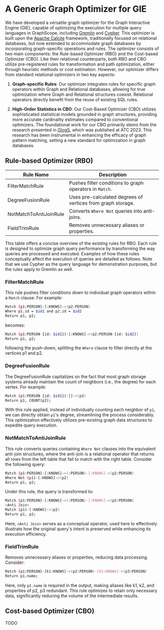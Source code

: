 # A Generic Graph Optimizer for GIE

We have developed a versatile graph optimizer for the Graph Interactive Engine (GIE), capable of optimizing the execution for multiple query languages in GraphScope, including [Gremlin](./tinkerpop_eco) and [Cypher](./neo4j_eco). This optimizer is built upon the [Apache Calcite](https://calcite.apache.org/) framework, traditionally focused on relational databases, but now extended to accommodate graph databases by incorporating graph-specific operations and rules. The optimizer consists of two main components: the Rule-based Optimizer (RBO) and the Cost-based Optimizer (CBO). Like their relational counterparts, both RBO and CBO utilize pre-registered rules for transformation and path optimization, either through heuristic methods or cost estimation. However, our optimizer differs from standard relational optimizers in two key aspects:

1. **Graph-specific Rules**: Our optimizer integrates rules for specific graph operators within Graph and Relational databases, allowing for true optimization where Graph and Relational structures coexist. Relational operators directly benefit from the reuse of existing SQL rules.

2. **High-Order Statistics in CBO**: Our Cost-Based Optimizer (CBO) utilizes sophisticated statistical models grounded in graph structures, providing more accurate cardinality estimates compared to conventional optimizers. The foundational work for our CBO primarily stems from the research presented in [GlogS](https://www.usenix.org/conference/atc23/presentation/lai), which was published at ATC 2023. This research has been instrumental in enhancing the efficacy of graph pattern matching, setting a new standard for optimization in graph databases.

## Rule-based Optimizer (RBO)

| Rule Name              | Description                                                  |
|------------------------|--------------------------------------------------------------|
| FilterMatchRule        | Pushes filter conditions to graph operators in `Match`.      |
| DegreeFusionRule       | Uses pre-calculated degrees of vertices from graph storage.  |
| NotMatchToAntiJoinRule | Converts `Where Not` queries into anti-joins.                |
| FieldTrimRule          | Removes unnecessary aliases or properties.                   |

This table offers a concise overview of the existing rules for RBO. Each rule is designed to optimize graph query performance by transforming the way queries are processed and executed. Examples of how these rules conceptually affect the execution of queries are detailed as follows. Note that we use Cypher as the query language for demonstration purposes, but the rules apply to Gremlin as well.

### FilterMatchRule
This rule pushes filter conditions down to individual graph operators within a `Match` clause. For example:
```bash
Match (p1:PERSON)-[:KNOWS]->(p2:PERSON)
Where p1.id = $id1 and p2.id = $id2
Return p1, p2;
```
becomes:
```bash
Match (p1:PERSON {id: $id1})-[:KNOWS]->(p2:PERSON {id: $id2})
Return p1, p2;
```
following the push-down, splitting the `Where` clause to filter directly at the vertices p1 and p2.

### DegreeFusionRule
The DegreeFusionRule capitalizes on the fact that most graph storage systems already maintain the count of neighbors (i.e., the degree) for each vertex. For example:
```bash
Match (p1:PERSON {id: $id1})-[]->(p2)
Return p1, COUNT(p2);
```
With this rule applied, instead of individually counting each neighbor of `p1`, we can directly obtain `p1`'s degree, streamlining the process considerably. This optimization effectively utilizes pre-existing graph data structures to expedite query execution.

### NotMatchToAntiJoinRule
This rule converts queries containing `Where Not` clauses into the equivalent anti-join structures, where the anti-join
is a relational operator that returns all rows from the left table that fail to match with the right table.
Consider the following query:
```bash
Match (p1:PERSON)-[:KNOWS]->(:PERSON)-[:KNOWS]->(p2:PERSON)
Where Not (p1)-[:KNOWS]->(p2)
Return p1, p2;
```
Under this rule, the query is transformed to:
```bash
Match (p1:PERSON)-[:KNOWS]->(:PERSON)-[:KNOWS]->(p2:PERSON)
<Anti Join>
Match (p1)-[:KNOWS]->(p2)
Return p1, p2;
```
Here, `<Anti Join>` serves as a conceptual operator, used here to effectively illustrate how the original query's intent is preserved while enhancing its execution efficiency.

### FieldTrimRule
Removes unnecessary aliases or properties, reducing data processing. Consider:
```bash
Match (p1:PERSON)-[k1:KNOWS]->(p2:PERSON)-[k2:KNOWS]->(p3:PERSON)
Return p1.name;
```
Here, only `p1.name` is required in the output, making aliases like k1, k2, and properties of p2, p3 redundant.
This rule optimizes to retain only necessary data, significantly reducing the volume of the intermediate results.

## Cost-based Optimizer (CBO)
TODO
